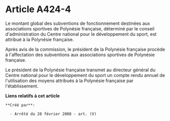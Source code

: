 # Article A424-4

Le montant global des subventions de fonctionnement destinées aux associations sportives de Polynésie française, déterminé
par le conseil d'administration du Centre national pour le développement du sport, est attribué à la Polynésie française.

Après avis de la commission, le président de la Polynésie française procède à l'affectation des subventions aux associations
sportives de Polynésie française.

Le président de la Polynésie française transmet au directeur général du Centre national pour le développement du sport un
compte rendu annuel de l'utilisation des moyens attribués à la Polynésie française par l'établissement.

**Liens relatifs à cet article**

	**Créé par**:

	  - Arrêté du 28 février 2008 - art. (V)
